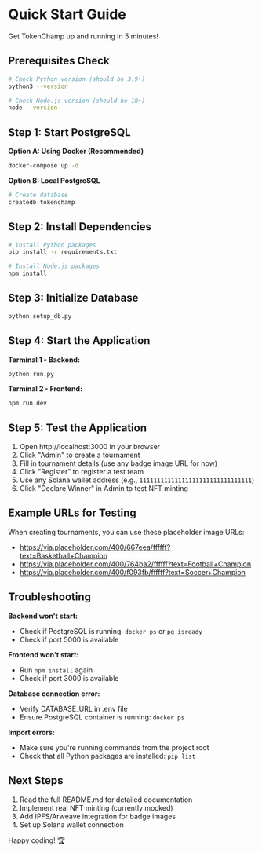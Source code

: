 # Quick Start Guide

Get TokenChamp up and running in 5 minutes!

## Prerequisites Check

```bash
# Check Python version (should be 3.9+)
python3 --version

# Check Node.js version (should be 18+)
node --version
```

## Step 1: Start PostgreSQL

**Option A: Using Docker (Recommended)**

```bash
docker-compose up -d
```

**Option B: Local PostgreSQL**

```bash
# Create database
createdb tokenchamp
```

## Step 2: Install Dependencies

```bash
# Install Python packages
pip install -r requirements.txt

# Install Node.js packages
npm install
```

## Step 3: Initialize Database

```bash
python setup_db.py
```

## Step 4: Start the Application

**Terminal 1 - Backend:**
```bash
python run.py
```

**Terminal 2 - Frontend:**
```bash
npm run dev
```

## Step 5: Test the Application

1. Open http://localhost:3000 in your browser
2. Click "Admin" to create a tournament
3. Fill in tournament details (use any badge image URL for now)
4. Click "Register" to register a test team
5. Use any Solana wallet address (e.g., `11111111111111111111111111111111`)
6. Click "Declare Winner" in Admin to test NFT minting

## Example URLs for Testing

When creating tournaments, you can use these placeholder image URLs:
- https://via.placeholder.com/400/667eea/ffffff?text=Basketball+Champion
- https://via.placeholder.com/400/764ba2/ffffff?text=Football+Champion
- https://via.placeholder.com/400/f093fb/ffffff?text=Soccer+Champion

## Troubleshooting

**Backend won't start:**
- Check if PostgreSQL is running: `docker ps` or `pg_isready`
- Check if port 5000 is available

**Frontend won't start:**
- Run `npm install` again
- Check if port 3000 is available

**Database connection error:**
- Verify DATABASE_URL in .env file
- Ensure PostgreSQL container is running: `docker ps`

**Import errors:**
- Make sure you're running commands from the project root
- Check that all Python packages are installed: `pip list`

## Next Steps

1. Read the full README.md for detailed documentation
2. Implement real NFT minting (currently mocked)
3. Add IPFS/Arweave integration for badge images
4. Set up Solana wallet connection

Happy coding! 🏆

